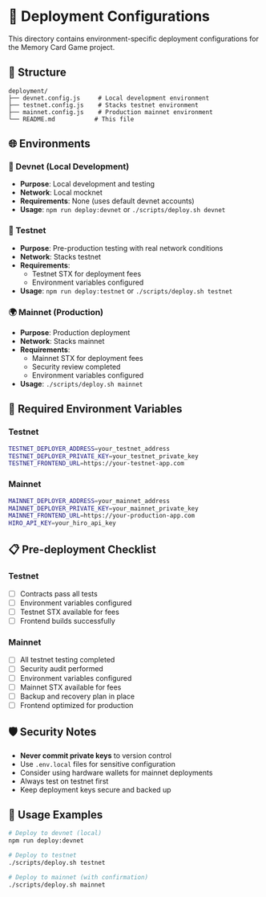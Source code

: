 # 🚀 Deployment Configurations

This directory contains environment-specific deployment configurations for the Memory Card Game project.

## 📁 Structure

```
deployment/
├── devnet.config.js     # Local development environment
├── testnet.config.js    # Stacks testnet environment
├── mainnet.config.js    # Production mainnet environment
└── README.md           # This file
```

## 🌐 Environments

### 🔧 Devnet (Local Development)

- **Purpose**: Local development and testing
- **Network**: Local mocknet
- **Requirements**: None (uses default devnet accounts)
- **Usage**: `npm run deploy:devnet` or `./scripts/deploy.sh devnet`

### 🧪 Testnet

- **Purpose**: Pre-production testing with real network conditions
- **Network**: Stacks testnet
- **Requirements**:
  - Testnet STX for deployment fees
  - Environment variables configured
- **Usage**: `npm run deploy:testnet` or `./scripts/deploy.sh testnet`

### 🌍 Mainnet (Production)

- **Purpose**: Production deployment
- **Network**: Stacks mainnet
- **Requirements**:
  - Mainnet STX for deployment fees
  - Security review completed
  - Environment variables configured
- **Usage**: `./scripts/deploy.sh mainnet`

## 🔑 Required Environment Variables

### Testnet

```bash
TESTNET_DEPLOYER_ADDRESS=your_testnet_address
TESTNET_DEPLOYER_PRIVATE_KEY=your_testnet_private_key
TESTNET_FRONTEND_URL=https://your-testnet-app.com
```

### Mainnet

```bash
MAINNET_DEPLOYER_ADDRESS=your_mainnet_address
MAINNET_DEPLOYER_PRIVATE_KEY=your_mainnet_private_key
MAINNET_FRONTEND_URL=https://your-production-app.com
HIRO_API_KEY=your_hiro_api_key
```

## 📋 Pre-deployment Checklist

### Testnet

- [ ] Contracts pass all tests
- [ ] Environment variables configured
- [ ] Testnet STX available for fees
- [ ] Frontend builds successfully

### Mainnet

- [ ] All testnet testing completed
- [ ] Security audit performed
- [ ] Environment variables configured
- [ ] Mainnet STX available for fees
- [ ] Backup and recovery plan in place
- [ ] Frontend optimized for production

## 🛡️ Security Notes

- **Never commit private keys** to version control
- Use `.env.local` files for sensitive configuration
- Consider using hardware wallets for mainnet deployments
- Always test on testnet first
- Keep deployment keys secure and backed up

## 🔧 Usage Examples

```bash
# Deploy to devnet (local)
npm run deploy:devnet

# Deploy to testnet
./scripts/deploy.sh testnet

# Deploy to mainnet (with confirmation)
./scripts/deploy.sh mainnet
```
